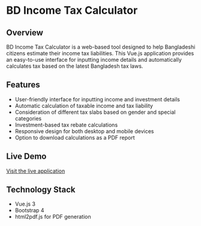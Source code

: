 # BD Income Tax Calculator

## Overview

BD Income Tax Calculator is a web-based tool designed to help Bangladeshi citizens estimate their income tax liabilities. This Vue.js application provides an easy-to-use interface for inputting income details and automatically calculates tax based on the latest Bangladesh tax laws.

## Features

- User-friendly interface for inputting income and investment details
- Automatic calculation of taxable income and tax liability
- Consideration of different tax slabs based on gender and special categories
- Investment-based tax rebate calculations
- Responsive design for both desktop and mobile devices
- Option to download calculations as a PDF report

## Live Demo

[Visit the live application](https://shafikshaon.github.io/bd-income-tax-calculator/)

## Technology Stack

- Vue.js 3
- Bootstrap 4
- html2pdf.js for PDF generation
